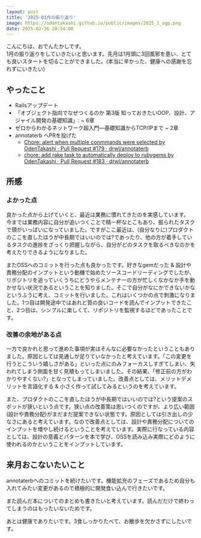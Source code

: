 ```yaml
---
layout: post
title: '2025-01月の振り返り'
image: https://odentakashi.github.io/public/images/2025_1_ogp.png
date: 2025-02-26 20:54:00
---
```


こんにちは、おでんたかしです。<br>
1月の振り返りをしていきたいと思います。先月は1月頭に3回風邪を患い、とても良いスタートを切ることができました。(本当に辛かった、健康への感謝を忘れずにいきたい)

## やったこと
- Railsアップデート
- 「オブジェクト指向でなぜつくるのか 第3版 知っておきたいOOP、設計、アジャイル開発の基礎知識」: ~ 6章
- ゼロからわかるネットワーク超入門―基礎知識からTCP/IPまで ~ 2章
- annotaterb へPRを投げた
  - [Chore: alert when multiple conmmands were selected by OdenTakashi · Pull Request \#179 · drwl/annotaterb](https://github.com/drwl/annotaterb/pull/179)
  - [chore: add rake task to automatically deploy to rubygems by OdenTakashi · Pull Request \#183 · drwl/annotaterb](https://github.com/drwl/annotaterb/pull/183)

## 所感
### よかった点
良かった点から上げていくと、最近は業務に慣れてきたのを実感しています。<br>
今までは業務内容に自分が追いつくことで精一杯なとこもあり、振られたタスクで頭がいっぱいになっていました。ですがここ最近は、(自分なりに)プロダクトのここを直したほうが中長期ではいいのでは?であったり、他の方が着手しているタスクの進捗をざっくり把握しながら、自分がどのタスクを取るべきなのかを考えたりできるようになりました。<br>

またOSSへのコミットを行った点も良かったです。好きなgemだった & 設計や責務分配のインプットという動機で始めたソースコードリーディングでしたが、リポジトリを追っていくうちにどうやらメンテナーの方が忙しくなかなか手を動かせない状況であるということを知りました。そこで自分がなにかできないかなというふうに考え、コミットを行いました。これはいくつかの点で刺激になりました。1つ目は開発途中ではあれど質の良いコードを読んでインプットできたこと、2つ目は、シンプルに楽しくて、リポジトリを監視するほどであったことです。

### 改善の余地がある点
一方で良かれと思って進めた事項が実はそんなに必要なかったということもありました。原因としては見通しが足りていなかったと考えています。「この変更を行うとこういう嬉しさがある」といった点にのみフォーカスしすぎてしまい、失われてしまう側面を甘く見積もってしまいました。その結果、「修正前の方がわかりやすくない?」となってしまっていました。改善点としては、メリットデメリットを言語化する & 小さく作って試してみるというのを考えています。<br>

また、プロダクトのここを直したほうが中長期ではいいのでは?という提案のスポットが狭いという点です。狭い点の改善策は思いつくのですが、より広い範囲(設計や責務分配)がまだまだ提案できない状態です。原因としては引き出しの少なさにあると考えています。なので改善点としては、設計や責務分配についてのインプットを増やし続けるということを考えています。実際に行なっている内容としては、設計の意義とパターンを本で学び、OSSを読み込み実際にどのように使われるのかということをインプットしています。

## 来月おこないたいこと
annotaterbへのコミットを続けたいです。機能拡充のフェーズであるため自分も入れてみたい変更があるので積極的に開発食い込んで行きたいです。<br>

また読んだ本についてのまとめも書きたいと考えています。読んだだけで終わってしまうのはもったいないためです。<br>

あとは健康でありたいです。3食しっかりたべて、お散歩を欠かさずにしたいです。
